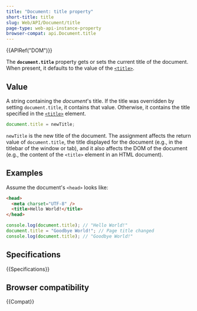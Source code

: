 ```yaml
---
title: "Document: title property"
short-title: title
slug: Web/API/Document/title
page-type: web-api-instance-property
browser-compat: api.Document.title
---
```


{{APIRef("DOM")}}

The **`document.title`** property gets or sets the current title of the document.
When present, it defaults to the value of the [`<title>`](/en-US/docs/Web/HTML/Reference/Elements/title).

## Value

A string containing the _document_'s title. If the title was overridden by setting `document.title`, it contains that value. Otherwise, it contains the title specified in the [`<title>`](/en-US/docs/Web/HTML/Reference/Elements/title) element.

```js
document.title = newTitle;
```

`newTitle` is the new title of the document. The assignment
affects the return value of `document.title`, the title displayed for the
document (e.g., in the titlebar of the window or tab), and it also affects the DOM of the
document (e.g., the content of the `<title>` element in an HTML
document).

## Examples

Assume the document's `<head>` looks like:

```html
<head>
  <meta charset="UTF-8" />
  <title>Hello World!</title>
</head>
```

```js
console.log(document.title); // "Hello World!"
document.title = "Goodbye World!"; // Page title changed
console.log(document.title); // "Goodbye World!"
```

## Specifications

{{Specifications}}

## Browser compatibility

{{Compat}}
